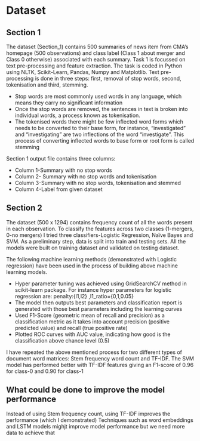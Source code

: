# Dataset
## Section 1

The dataset (Section_1) contains 500 summaries of news item from CMA’s homepage (500 observations) and class label (Class 1 about merger and Class 0 otherwise) associated with each summary. Task 1 is focussed on text pre-processing and feature extraction. 
The task is coded in Python using NLTK, Scikit-Learn, Pandas, Numpy and Matplotlib. Text pre-processing is done in three steps: first, removal of stop words, second, tokenisation and third, stemming. 

* Stop words are most commonly used words in any language, which means they carry no significant information
* Once the stop words are removed, the sentences in text is broken into individual words, a process known as tokenisation. 
* The tokenised words there might be few inflected word forms which needs to be converted to their base form, for instance, “investigated” and “investigating” are two inflections of the word “investigate”. This process of converting inflected words to base form or root form is called stemming

Section 1 output file contains three columns:
* Column 1-Summary with no stop words
* Column 2- Summary with no stop words and tokenisation
* Column 3-Summary with no stop words, tokenisation and stemmed 
* Column 4-Label from given dataset

## Section 2

The dataset (500 x 1294) contains frequency count of all the words present in each observation. To classify the features across two classes (1-mergers, 0-no mergers) I tried three classifiers-Logistic Regression, Naïve Bayes and SVM. 
As a preliminary step, data is split into train and testing sets. All the models were built on training dataset and validated on testing dataset. 

The following machine learning methods (demonstrated with Logistic regression) have been used in the process of building above machine learning models. 
* Hyper parameter tuning was achieved using GridSearchCV method in scikit-learn package. For instance hyper parameters for logistic regression are: penalty:{l1,l2} ,l1_ratio={0,1,0.05}
* The model then outputs best parameters and classification report is generated with those best parameters including the learning curves
* Used F1-Score (geometric mean of recall and precision) as a classification metric as it takes into account precision (positive predicted value) and recall  (true positive rate)
* Plotted ROC curves with AUC value, indicating how good is the classification above chance level (0.5)

I have repeated the above mentioned process for two different types of document word matrices: Stem frequency word count and TF-IDF.
The SVM model has performed better with TF-IDF features giving an F1-score of 0.96 for class-0 and 0.90 for class-1

## What could be done to improve the model performance
 Instead of using Stem frequency count, using TF-IDF improves the performance (which I demonstrated)
Techniques such as word embeddings and LSTM models mighjt improve model performance but we need more data to achieve that
